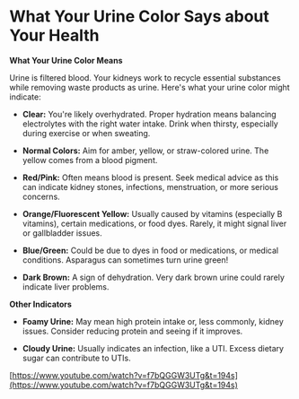 # What Your Urine Color Says about Your Health

**What Your Urine Color Means**

Urine is filtered blood. Your kidneys work to recycle essential substances while removing waste products as urine. Here's what your urine color might indicate:

- **Clear:** You're likely overhydrated. Proper hydration means balancing electrolytes with the right water intake. Drink when thirsty, especially during exercise or when sweating.

- **Normal Colors:** Aim for amber, yellow, or straw-colored urine. The yellow comes from a blood pigment.

- **Red/Pink:** Often means blood is present. Seek medical advice as this can indicate kidney stones, infections, menstruation, or more serious concerns.

- **Orange/Fluorescent Yellow:** Usually caused by vitamins (especially B vitamins), certain medications, or food dyes. Rarely, it might signal liver or gallbladder issues.

- **Blue/Green:** Could be due to dyes in food or medications, or medical conditions. Asparagus can sometimes turn urine green!

- **Dark Brown:** A sign of dehydration. Very dark brown urine could rarely indicate liver problems.

**Other Indicators**

- **Foamy Urine:** May mean high protein intake or, less commonly, kidney issues. Consider reducing protein and seeing if it improves.

- **Cloudy Urine:** Usually indicates an infection, like a UTI. Excess dietary sugar can contribute to UTIs.

[https://www.youtube.com/watch?v=f7bQGGW3UTg&t=194s](https://www.youtube.com/watch?v=f7bQGGW3UTg&t=194s)